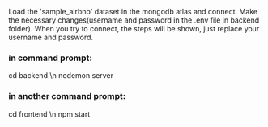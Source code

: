 Load the 'sample_airbnb' dataset in the mongodb atlas and connect. Make the necessary changes(username and password in the .env file in backend folder). When you try to connect,
the steps will be shown, just replace your username and password.

### in command prompt: 

cd backend \n
nodemon server

### in another command prompt:

cd frontend \n
npm start
